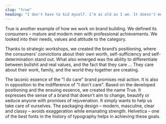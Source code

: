 ```yaml
---
slug: "true"
heading: "I don't have to kid myself. I’m as old as I am. It doesn't mean I can't take care of myself. True."
---
```

True is another example of how we work on brand building. We defined its consumers – mature and modern men with professional achievements. We looked into their needs, values and attitude to the category.

Thanks to strategic workshops, we created the brand’s positioning, where the consumers’ convictions about their own worth, self-sufficiency and self-determination stand out. What also emerged was the ability to differentiate between bullshit and real values, and the fact that they care ... They care about their work, family, and the world they together are creating.

The laconic essence of the "I do care" brand promises real action. It is also in opposition to the indifference of "I don't care". Based on the developed positioning and the ensuing essence, we created the name True. It expresses the sense of a brand that doesn’t aim to change, beautify or seduce anyone with promises of rejuvenation. It simply wants to help us take care of ourselves. The packaging design – modern, masculine, clear and classy – avoids exaggeration while emanating strength. Helvetica – one of the best fonts in the history of typography helps in achieving these goals.